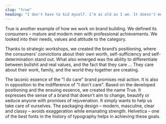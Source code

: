 ```yaml
---
slug: "true"
heading: "I don't have to kid myself. I’m as old as I am. It doesn't mean I can't take care of myself. True."
---
```

True is another example of how we work on brand building. We defined its consumers – mature and modern men with professional achievements. We looked into their needs, values and attitude to the category.

Thanks to strategic workshops, we created the brand’s positioning, where the consumers’ convictions about their own worth, self-sufficiency and self-determination stand out. What also emerged was the ability to differentiate between bullshit and real values, and the fact that they care ... They care about their work, family, and the world they together are creating.

The laconic essence of the "I do care" brand promises real action. It is also in opposition to the indifference of "I don't care". Based on the developed positioning and the ensuing essence, we created the name True. It expresses the sense of a brand that doesn’t aim to change, beautify or seduce anyone with promises of rejuvenation. It simply wants to help us take care of ourselves. The packaging design – modern, masculine, clear and classy – avoids exaggeration while emanating strength. Helvetica – one of the best fonts in the history of typography helps in achieving these goals.